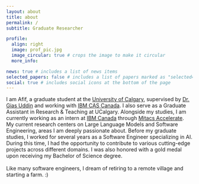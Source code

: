 ```yaml
---
layout: about
title: about
permalink: /
subtitle: Graduate Researcher

profile:
  align: right
  image: prof_pic.jpg
  image_circular: true # crops the image to make it circular
  more_info:

news: true # includes a list of news items
selected_papers: false # includes a list of papers marked as "selected={true}"
social: true # includes social icons at the bottom of the page
---
```


I am Afif, a graduate student at the <a href='https://ucalgary.ca'>University of Calgary</a>, supervised by <a href='https://giasuddin.ca/'>Dr. Gias Uddin</a> and working with <a href='https://casweb.59b0587b.public.multi-containers.ibm.com/ibm/cas/canada/'>IBM CAS Canada</a>. I also serve as a Graduate Assistant in Research & Teaching at UCalgary. Alongside my studies, I am currently working as an intern at <a href='https://ibm.com'>IBM Canada</a> through <a href='https://www.mitacs.ca/'>Mitacs Accelerate</a>. My current research centers on Large Language Models and Software Engineering, areas I am deeply passionate about. Before my graduate studies, I worked for several years as a Software Engineer specializing in AI. During this time, I had the opportunity to contribute to various cutting-edge projects across different domains. I was also honored with a gold medal upon receiving my Bachelor of Science degree.<br><br>Like many software engineers, I dream of retiring to a remote village and starting a farm. :)
